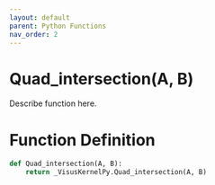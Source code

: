 ```yaml
---
layout: default
parent: Python Functions
nav_order: 2
---
```


# Quad_intersection(A, B)

Describe function here.

# Function Definition

```python
def Quad_intersection(A, B):
    return _VisusKernelPy.Quad_intersection(A, B)
```